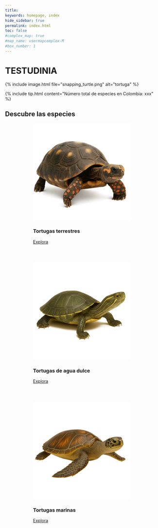 ```yaml
---
title:
keywords: homepage, index
hide_sidebar: true
permalink: index.html
toc: false
#complex_map: true
#map_name: usermapcomplex-M
#box_number: 1
---
```

<h1 class="titulo-testudinia">TESTUDINIA</h1>


{% include image.html file="snapping_turtle.png" alt="tortuga" %}

{% include tip.html content="Número total de especies en Colombia: xxx" %}

<style>
  .flex-centrado {
    display: flex;
    flex-wrap: wrap;
    justify-content: center;
    gap: 30px;
  }

  .panel-wrapper {
    flex: 1 1 280px;
    max-width: 320px;
  }

  .panel {
    min-width: 100%;
    margin-bottom: 30px;
  }

  .panel img {
    width: 100%;
    height: auto;
  }
</style>


<div class="container">
  <div class="row">
    <div class="col-lg-12 text-center">
      <h2 class="page-header">Descubre las especies</h2>
    </div>
    <div class="col-lg-12">
      <div class="flex-centrado">
        <div class="panel-wrapper">
          <div class="panel panel-default text-center">
            <div class="panel-heading">
              <img src="images/tortuga_tierra_ia.png" alt="IconoTierra">
            </div>
            <div class="panel-body">
              <h3>Tortugas terrestres</h3>
              <a href="/testudinia/terrestrial.html" class="btn btn-primary" role="button">Explora</a>
            </div>
          </div>
        </div>
        <div class="panel-wrapper">
          <div class="panel panel-default text-center">
            <div class="panel-heading">
              <img src="images/tortuga_rio_ia.png" alt="IconoRio">
            </div>
            <div class="panel-body">
              <h3>Tortugas de agua dulce</h3>
              <a href="/testudinia/freshwater.html" class="btn btn-primary" role="button">Explora</a>
            </div>
          </div>
        </div>
        <div class="panel-wrapper">
          <div class="panel panel-default text-center">
            <div class="panel-heading">
              <img src="images/tortuga_mar_ia.png" alt="IconoMar">
            </div>
            <div class="panel-body">
              <h3>Tortugas marinas</h3>
              <a href="/testudinia/sea.html" class="btn btn-primary" role="button">Explora</a>
            </div>
          </div>
        </div>
      </div>
    </div>
  </div>
</div>
